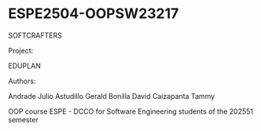 # ESPE2504-OOPSW23217

SOFTCRAFTERS


Project:

EDUPLAN


Authors:

Andrade Julio
Astudillo Gerald
Bonilla David
Caizapanta Tammy



OOP course ESPE - DCCO for Software Engineering students of the 202551 semester